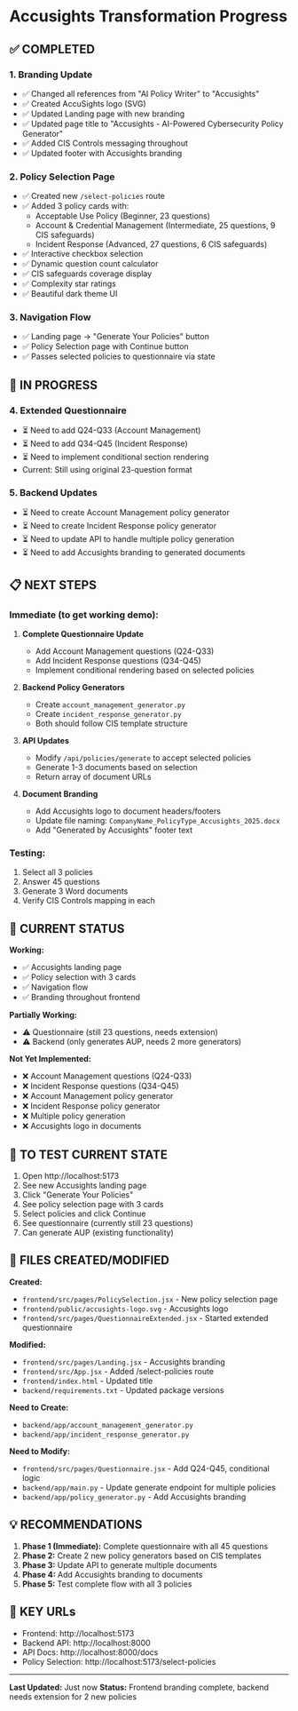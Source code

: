 # Accusights Transformation Progress

## ✅ COMPLETED

### 1. Branding Update
- ✅ Changed all references from "AI Policy Writer" to "Accusights"
- ✅ Created AccuSights logo (SVG)
- ✅ Updated Landing page with new branding
- ✅ Updated page title to "Accusights - AI-Powered Cybersecurity Policy Generator"
- ✅ Added CIS Controls messaging throughout
- ✅ Updated footer with Accusights branding

### 2. Policy Selection Page
- ✅ Created new `/select-policies` route
- ✅ Added 3 policy cards with:
  - Acceptable Use Policy (Beginner, 23 questions)
  - Account & Credential Management (Intermediate, 25 questions, 9 CIS safeguards)
  - Incident Response (Advanced, 27 questions, 6 CIS safeguards)
- ✅ Interactive checkbox selection
- ✅ Dynamic question count calculator
- ✅ CIS safeguards coverage display
- ✅ Complexity star ratings
- ✅ Beautiful dark theme UI

### 3. Navigation Flow
- ✅ Landing page → "Generate Your Policies" button
- ✅ Policy Selection page with Continue button
- ✅ Passes selected policies to questionnaire via state

##  🚧 IN PROGRESS

### 4. Extended Questionnaire
- ⏳ Need to add Q24-Q33 (Account Management)
- ⏳ Need to add Q34-Q45 (Incident Response)
- ⏳ Need to implement conditional section rendering
- Current: Still using original 23-question format

### 5. Backend Updates
- ⏳ Need to create Account Management policy generator
- ⏳ Need to create Incident Response policy generator
- ⏳ Need to update API to handle multiple policy generation
- ⏳ Need to add Accusights branding to generated documents

## 📋 NEXT STEPS

### Immediate (to get working demo):
1. **Complete Questionnaire Update**
   - Add Account Management questions (Q24-Q33)
   - Add Incident Response questions (Q34-Q45)
   - Implement conditional rendering based on selected policies
   
2. **Backend Policy Generators**
   - Create `account_management_generator.py`
   - Create `incident_response_generator.py`
   - Both should follow CIS template structure

3. **API Updates**
   - Modify `/api/policies/generate` to accept selected policies
   - Generate 1-3 documents based on selection
   - Return array of document URLs

4. **Document Branding**
   - Add Accusights logo to document headers/footers
   - Update file naming: `CompanyName_PolicyType_Accusights_2025.docx`
   - Add "Generated by Accusights" footer text

### Testing:
1. Select all 3 policies
2. Answer 45 questions
3. Generate 3 Word documents
4. Verify CIS Controls mapping in each

## 🎯 CURRENT STATUS

**Working:**
- ✅ Accusights landing page
- ✅ Policy selection with 3 cards
- ✅ Navigation flow
- ✅ Branding throughout frontend

**Partially Working:**
- ⚠️ Questionnaire (still 23 questions, needs extension)
- ⚠️ Backend (only generates AUP, needs 2 more generators)

**Not Yet Implemented:**
- ❌ Account Management questions (Q24-Q33)
- ❌ Incident Response questions (Q34-Q45)
- ❌ Account Management policy generator
- ❌ Incident Response policy generator
- ❌ Multiple policy generation
- ❌ Accusights logo in documents

## 🚀 TO TEST CURRENT STATE

1. Open http://localhost:5173
2. See new Accusights landing page
3. Click "Generate Your Policies"
4. See policy selection page with 3 cards
5. Select policies and click Continue
6. See questionnaire (currently still 23 questions)
7. Can generate AUP (existing functionality)

## 📝 FILES CREATED/MODIFIED

**Created:**
- `frontend/src/pages/PolicySelection.jsx` - New policy selection page
- `frontend/public/accusights-logo.svg` - Accusights logo
- `frontend/src/pages/QuestionnaireExtended.jsx` - Started extended questionnaire

**Modified:**
- `frontend/src/pages/Landing.jsx` - Accusights branding
- `frontend/src/App.jsx` - Added /select-policies route
- `frontend/index.html` - Updated title
- `backend/requirements.txt` - Updated package versions

**Need to Create:**
- `backend/app/account_management_generator.py`
- `backend/app/incident_response_generator.py`

**Need to Modify:**
- `frontend/src/pages/Questionnaire.jsx` - Add Q24-Q45, conditional logic
- `backend/app/main.py` - Update generate endpoint for multiple policies
- `backend/app/policy_generator.py` - Add Accusights branding

## 💡 RECOMMENDATIONS

1. **Phase 1 (Immediate):** Complete questionnaire with all 45 questions
2. **Phase 2:** Create 2 new policy generators based on CIS templates
3. **Phase 3:** Update API to generate multiple documents
4. **Phase 4:** Add Accusights branding to documents
5. **Phase 5:** Test complete flow with all 3 policies

## 🔗 KEY URLs

- Frontend: http://localhost:5173
- Backend API: http://localhost:8000
- API Docs: http://localhost:8000/docs
- Policy Selection: http://localhost:5173/select-policies

---

**Last Updated:** Just now
**Status:** Frontend branding complete, backend needs extension for 2 new policies

